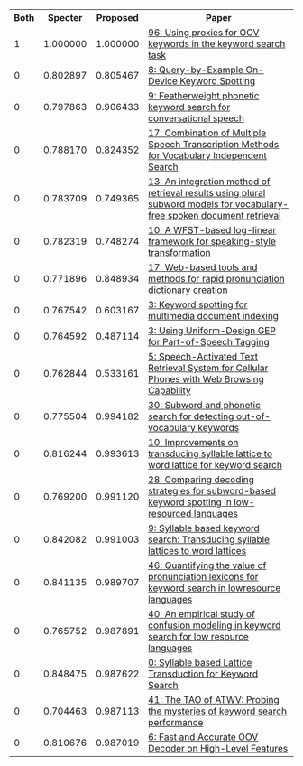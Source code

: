 <html><table><tr>
<th>Both</th>
<th>Specter</th>
<th>Proposed</th>
<th>Paper</th>
</tr>
<tr>
<td>1</td>
<td>1.000000</td>
<td>1.000000</td>
<td><a href="https://www.semanticscholar.org/paper/69952a2b100af2917abd64197d6d0a3d4b6d9c95">96: Using proxies for OOV keywords in the keyword search task</a></td>
</tr>
<tr>
<td>0</td>
<td>0.802897</td>
<td>0.805467</td>
<td><a href="https://www.semanticscholar.org/paper/dee6c77e812b7030ba6ced7b312adffac1705f4e">8: Query-by-Example On-Device Keyword Spotting</a></td>
</tr>
<tr>
<td>0</td>
<td>0.797863</td>
<td>0.906433</td>
<td><a href="https://www.semanticscholar.org/paper/3b50c10c61614ae378703d17dbd9cb283fa38f64">9: Featherweight phonetic keyword search for conversational speech</a></td>
</tr>
<tr>
<td>0</td>
<td>0.788170</td>
<td>0.824352</td>
<td><a href="https://www.semanticscholar.org/paper/82aa9e16c08093ed74647c7d5eaa08ff7f5ce553">17: Combination of Multiple Speech Transcription Methods for Vocabulary Independent Search</a></td>
</tr>
<tr>
<td>0</td>
<td>0.783709</td>
<td>0.749365</td>
<td><a href="https://www.semanticscholar.org/paper/727106dc1bc312b198a51bd6ca5d021b01b965ff">13: An integration method of retrieval results using plural subword models for vocabulary-free spoken document retrieval</a></td>
</tr>
<tr>
<td>0</td>
<td>0.782319</td>
<td>0.748274</td>
<td><a href="https://www.semanticscholar.org/paper/53f6c82035d43a19b9c8be0de651cae25bdd4bda">10: A WFST-based log-linear framework for speaking-style transformation</a></td>
</tr>
<tr>
<td>0</td>
<td>0.771896</td>
<td>0.848934</td>
<td><a href="https://www.semanticscholar.org/paper/2601bee59da29d9ac388f85d93fa02b8439ef70d">17: Web-based tools and methods for rapid pronunciation dictionary creation</a></td>
</tr>
<tr>
<td>0</td>
<td>0.767542</td>
<td>0.603167</td>
<td><a href="https://www.semanticscholar.org/paper/f925fc918d3622075db85cfc11b26a9b2fdf579c">3: Keyword spotting for multimedia document indexing</a></td>
</tr>
<tr>
<td>0</td>
<td>0.764592</td>
<td>0.487114</td>
<td><a href="https://www.semanticscholar.org/paper/b4bca2d0842a727910da6783920f8595086e1856">3: Using Uniform-Design GEP for Part-of-Speech Tagging</a></td>
</tr>
<tr>
<td>0</td>
<td>0.762844</td>
<td>0.533161</td>
<td><a href="https://www.semanticscholar.org/paper/dea3180bc9b3979021aac5a72c552d0c55c45c81">5: Speech-Activated Text Retrieval System for Cellular Phones with Web Browsing Capability</a></td>
</tr>
<tr>
<td>0</td>
<td>0.775504</td>
<td>0.994182</td>
<td><a href="https://www.semanticscholar.org/paper/dea6698268a0304a6a912541dfa26308894a3ce9">30: Subword and phonetic search for detecting out-of-vocabulary keywords</a></td>
</tr>
<tr>
<td>0</td>
<td>0.816244</td>
<td>0.993613</td>
<td><a href="https://www.semanticscholar.org/paper/2e7f6adb4bdc025c33447bbdd4135ce4e6a76455">10: Improvements on transducing syllable lattice to word lattice for keyword search</a></td>
</tr>
<tr>
<td>0</td>
<td>0.769200</td>
<td>0.991120</td>
<td><a href="https://www.semanticscholar.org/paper/04e669a3c2c0ef9d9115aa93a696af3ef918ce35">28: Comparing decoding strategies for subword-based keyword spotting in low-resourced languages</a></td>
</tr>
<tr>
<td>0</td>
<td>0.842082</td>
<td>0.991003</td>
<td><a href="https://www.semanticscholar.org/paper/f21f7feaba2bfdcfdc8d9ee25e0847d04d4c98c4">9: Syllable based keyword search: Transducing syllable lattices to word lattices</a></td>
</tr>
<tr>
<td>0</td>
<td>0.841135</td>
<td>0.989707</td>
<td><a href="https://www.semanticscholar.org/paper/95c439ccffd9ea069cd19a26933c03b2b4aa7197">46: Quantifying the value of pronunciation lexicons for keyword search in lowresource languages</a></td>
</tr>
<tr>
<td>0</td>
<td>0.765752</td>
<td>0.987891</td>
<td><a href="https://www.semanticscholar.org/paper/25016e4d26ae51ad45bb096b10e4334bd0028352">40: An empirical study of confusion modeling in keyword search for low resource languages</a></td>
</tr>
<tr>
<td>0</td>
<td>0.848475</td>
<td>0.987622</td>
<td><a href="https://www.semanticscholar.org/paper/f0bf23de71725ef6dc8e31f8f20d8da5d717df48">0: Syllable based Lattice Transduction for Keyword Search</a></td>
</tr>
<tr>
<td>0</td>
<td>0.704463</td>
<td>0.987113</td>
<td><a href="https://www.semanticscholar.org/paper/6836eadca4e506b580fc3f7c3374bff363fe0664">41: The TAO of ATWV: Probing the mysteries of keyword search performance</a></td>
</tr>
<tr>
<td>0</td>
<td>0.810676</td>
<td>0.987019</td>
<td><a href="https://www.semanticscholar.org/paper/45b6a6c46971056e54e5e89df00745ee78091f3d">6: Fast and Accurate OOV Decoder on High-Level Features</a></td>
</tr>
</table></html>

